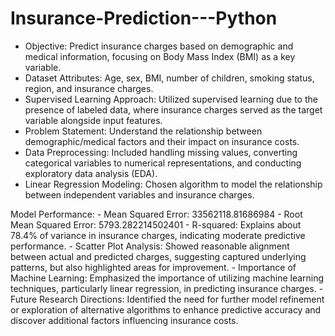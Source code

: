 # Insurance-Prediction---Python



- Objective: Predict insurance charges based on demographic and medical information, focusing on Body Mass Index (BMI) as a key variable.
- Dataset Attributes: Age, sex, BMI, number of children, smoking status, region, and insurance charges.
- Supervised Learning Approach: Utilized supervised learning due to the presence of labeled data, where insurance charges served as the target variable alongside input features.
- Problem Statement: Understand the relationship between demographic/medical factors and their impact on insurance costs.
- Data Preprocessing: Included handling missing values, converting categorical variables to numerical representations, and conducting exploratory data analysis (EDA).
- Linear Regression Modeling: Chosen algorithm to model the relationship between independent variables and insurance charges.
</b>
Model Performance:
- Mean Squared Error: 33562118.81686984
- Root Mean Squared Error: 5793.282214502401
- R-squared: Explains about 78.4% of variance in insurance charges, indicating moderate predictive performance.
- Scatter Plot Analysis: Showed reasonable alignment between actual and predicted charges, suggesting captured underlying patterns, but also highlighted areas for improvement.
- Importance of Machine Learning: Emphasized the importance of utilizing machine learning techniques, particularly linear regression, in predicting insurance charges.
- Future Research Directions: Identified the need for further model refinement or exploration of alternative algorithms to enhance predictive accuracy and discover additional factors influencing insurance costs.
